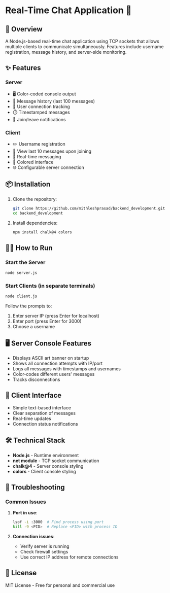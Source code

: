 # Real-Time Chat Application 🚀

## 📌 Overview
A Node.js-based real-time chat application using TCP sockets that allows multiple clients to communicate simultaneously. Features include username registration, message history, and server-side monitoring.

## ✨ Features

### Server
- 🖥️ Color-coded console output
- 📝 Message history (last 100 messages)
- 👥 User connection tracking
- ⏱️ Timestamped messages
- 🔔 Join/leave notifications

### Client
- ✏️ Username registration
- 📜 View last 10 messages upon joining
- 💬 Real-time messaging
- 🎨 Colored interface
- 🌐 Configurable server connection

## 📦 Installation

1. Clone the repository:
   ```bash
   git clone https://github.com/mithleshprasad/backend_development.git
   cd backend_development
   ```

2. Install dependencies:
   ```bash
   npm install chalk@4 colors
   ```

## 🏃‍♂️ How to Run

### Start the Server
```bash
node server.js
```

### Start Clients (in separate terminals)
```bash
node client.js
```
Follow the prompts to:
1. Enter server IP (press Enter for localhost)
2. Enter port (press Enter for 3000)
3. Choose a username

## 🖥️ Server Console Features
- Displays ASCII art banner on startup
- Shows all connection attempts with IP/port
- Logs all messages with timestamps and usernames
- Color-codes different users' messages
- Tracks disconnections

## 👤 Client Interface
- Simple text-based interface
- Clear separation of messages
- Real-time updates
- Connection status notifications

## 🛠️ Technical Stack
- **Node.js** - Runtime environment
- **net module** - TCP socket communication
- **chalk@4** - Server console styling
- **colors** - Client console styling

## 🐛 Troubleshooting

### Common Issues
1. **Port in use**:
   ```bash
   lsof -i :3000  # Find process using port
   kill -9 <PID>  # Replace <PID> with process ID
   ```

2. **Connection issues**:
   - Verify server is running
   - Check firewall settings
   - Use correct IP address for remote connections

## 📜 License
MIT License - Free for personal and commercial use

